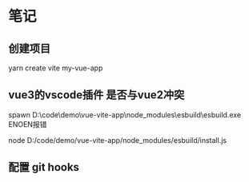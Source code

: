 # 笔记

## 创建项目

yarn create vite my-vue-app

## vue3的vscode插件 是否与vue2冲突

spawn D:\code\demo\vue-vite-app\node_modules\esbuild\esbuild.exe ENOEN报错

node  D:/code/demo/vue-vite-app/node_modules/esbuild/install.js

## 配置 git hooks
